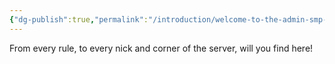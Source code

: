 ```yaml
---
{"dg-publish":true,"permalink":"/introduction/welcome-to-the-admin-smp-documentation/","tags":["home","gardenEntry"]}
---
```


From every rule, to every nick and corner of the server, will you find here!

